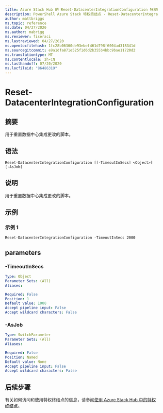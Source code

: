 ```yaml
---
title: Azure Stack Hub 的 Reset-DatacenterIntegrationConfiguration 特权终结点
description: PowerShell Azure Stack 特权终结点 - Reset-DatacenterIntegrationConfiguration 参考信息
author: mattbriggs
ms.topic: reference
ms.date: 04/27/2020
ms.author: mabrigg
ms.reviewer: fiseraci
ms.lastreviewed: 04/27/2020
ms.openlocfilehash: 1fc28b06360de93ebef461d798f6004ad318341d
ms.sourcegitcommit: e9a1dfa871e525f1d6d2b355b4bbc9bae11720d2
ms.translationtype: MT
ms.contentlocale: zh-CN
ms.lasthandoff: 07/20/2020
ms.locfileid: "86486319"
---
```

# <a name="reset-datacenterintegrationconfiguration"></a>Reset-DatacenterIntegrationConfiguration

## <a name="synopsis"></a>摘要
用于重置数据中心集成更改的脚本。

## <a name="syntax"></a>语法

```
Reset-DatacenterIntegrationConfiguration [[-TimeoutInSecs] <Object>] [-AsJob]
```

## <a name="description"></a>说明
用于重置数据中心集成更改的脚本。

## <a name="examples"></a>示例

### <a name="example-1"></a>示例 1
```
Reset-DatacenterIntegrationConfiguration -TimeoutInSecs 2000
```

## <a name="parameters"></a>parameters

### <a name="-timeoutinsecs"></a>-TimeoutInSecs
 

```yaml
Type: Object
Parameter Sets: (All)
Aliases:

Required: False
Position: 1
Default value: 1000
Accept pipeline input: False
Accept wildcard characters: False
```

### <a name="-asjob"></a>-AsJob


```yaml
Type: SwitchParameter
Parameter Sets: (All)
Aliases:

Required: False
Position: Named
Default value: None
Accept pipeline input: False
Accept wildcard characters: False
```

## <a name="next-steps"></a>后续步骤

有关如何访问和使用特权终结点的信息，请参阅[使用 Azure Stack Hub 中的特权终结点](../../operator/azure-stack-privileged-endpoint.md)。
